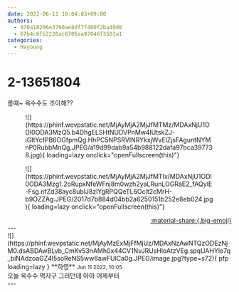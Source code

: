 ```yaml
---
date: 2022-06-11 10:04:03+09:00
authors:
  - 970a18206e3790ae8df7f460f2ba49d8
  - 67b4c6fb2220ac6705aa97046f3503a1
categories:
  - Hayoung
---
```


# 2-13651804

<div class="post-container" markdown="1">
<div class="content-container md-sidebar__scrollwrap" markdown="1">

롬때~ 옥수수도 조아해??
<figure markdown="1">
![](https://phinf.wevpstatic.net/MjAyMjA2MjJfMTMz/MDAxNjU1ODI0ODA3MzQ5.b4DhgELSHtNUDVPnMw4lUtskZJ-iGItYcfPB6OGfpmQg.HhPC5NPSRVINRYkxjWvElZjsFAguntNYMnP0RubbMnQg.JPEG/a19d99dab9a54b988122dafa97bca397738.jpg){ loading=lazy onclick="openFullscreen(this)"}
</figure>

<figure markdown="1">
![](https://phinf.wevpstatic.net/MjAyMjA2MjJfMTIx/MDAxNjU1ODI0ODA3Mzg1.2oRupxNfeWFnj8m0wzh2yaLRunLOGRaE2_fAQylE-Fsg.nfZd38ayc8ublJ8zlYgRPQQeTL6Oclt2cMrH-b9OZZAg.JPEG/2017d7b884d04bb2a6250151b252e8eb024.jpg){ loading=lazy onclick="openFullscreen(this)"}
</figure>


</div>
</div>

<div style="text-align: right;" markdown="1">
<a href="https://weverse.io/fromis9/fanpost/2-13651804" style="text-align: right;">:material-share:{.big-emoji}</a>
</div>
---

<div class="comments-container md-sidebar__scrollwrap" markdown="1">
<div class="comment" markdown="1">
<div class='id-container' markdown="1">
![](https://phinf.wevpstatic.net/MjAyMzExMjFfMjUz/MDAxNzAwNTQzODEzNjM0.dsABDAwBLvb_CmKv53nAMh0x44CV1NvJRUsHloAtzVEg.spqUAHYle7q_biNAdzoaGZ4l5soReNS5ww6awFUlCa0g.JPEG/image.jpg?type=s72){ pfp loading=lazy }
**<span class="artist">하영</span>** <small>Jun 11 2022, 10:05</small><br>
</div>
<div class='comment-body' markdown="1">
오늘 옥수수 먹자구 그러던데 아아 어제부터
</div>
</div>
</div>
---
